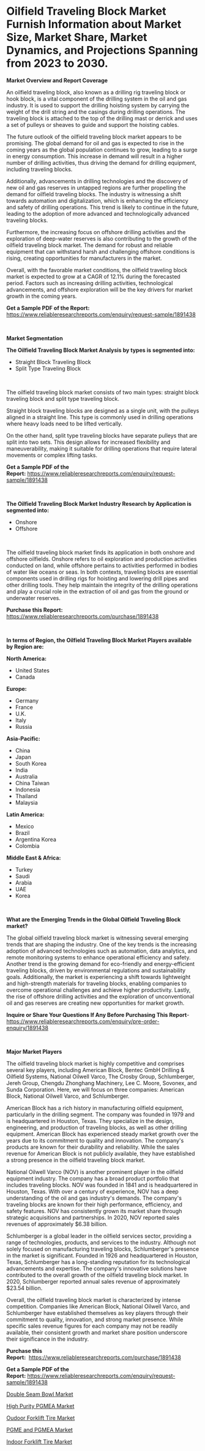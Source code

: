 <p><h1>Oilfield Traveling Block Market Furnish Information about Market Size, Market Share, Market Dynamics, and Projections Spanning from 2023 to 2030.</h1></p><p><strong>Market Overview and Report Coverage</strong></p>
<p><p>An oilfield traveling block, also known as a drilling rig traveling block or hook block, is a vital component of the drilling system in the oil and gas industry. It is used to support the drilling hoisting system by carrying the weight of the drill string and the casings during drilling operations. The traveling block is attached to the top of the drilling mast or derrick and uses a set of pulleys or sheaves to guide and support the hoisting cables.</p><p>The future outlook of the oilfield traveling block market appears to be promising. The global demand for oil and gas is expected to rise in the coming years as the global population continues to grow, leading to a surge in energy consumption. This increase in demand will result in a higher number of drilling activities, thus driving the demand for drilling equipment, including traveling blocks.</p><p>Additionally, advancements in drilling technologies and the discovery of new oil and gas reserves in untapped regions are further propelling the demand for oilfield traveling blocks. The industry is witnessing a shift towards automation and digitalization, which is enhancing the efficiency and safety of drilling operations. This trend is likely to continue in the future, leading to the adoption of more advanced and technologically advanced traveling blocks.</p><p>Furthermore, the increasing focus on offshore drilling activities and the exploration of deep-water reserves is also contributing to the growth of the oilfield traveling block market. The demand for robust and reliable equipment that can withstand harsh and challenging offshore conditions is rising, creating opportunities for manufacturers in the market.</p><p>Overall, with the favorable market conditions, the oilfield traveling block market is expected to grow at a CAGR of 12.1% during the forecasted period. Factors such as increasing drilling activities, technological advancements, and offshore exploration will be the key drivers for market growth in the coming years.</p></p>
<p><strong>Get a Sample PDF of the Report:</strong> <a href="https://www.reliableresearchreports.com/enquiry/request-sample/1891438">https://www.reliableresearchreports.com/enquiry/request-sample/1891438</a></p>
<p>&nbsp;</p>
<p><strong>Market Segmentation</strong></p>
<p><strong>The Oilfield Traveling Block Market Analysis by types is segmented into:</strong></p>
<p><ul><li>Straight Block Traveling Block</li><li>Split Type Traveling Block</li></ul></p>
<p>&nbsp;</p>
<p><p>The oilfield traveling block market consists of two main types: straight block traveling block and split type traveling block. </p><p>Straight block traveling blocks are designed as a single unit, with the pulleys aligned in a straight line. This type is commonly used in drilling operations where heavy loads need to be lifted vertically.</p><p>On the other hand, split type traveling blocks have separate pulleys that are split into two sets. This design allows for increased flexibility and maneuverability, making it suitable for drilling operations that require lateral movements or complex lifting tasks.</p></p>
<p><strong>Get a Sample PDF of the Report:</strong>&nbsp;<a href="https://www.reliableresearchreports.com/enquiry/request-sample/1891438">https://www.reliableresearchreports.com/enquiry/request-sample/1891438</a></p>
<p>&nbsp;</p>
<p><strong>The Oilfield Traveling Block Market Industry Research by Application is segmented into:</strong></p>
<p><ul><li>Onshore</li><li>Offshore</li></ul></p>
<p>&nbsp;</p>
<p><p>The oilfield traveling block market finds its application in both onshore and offshore oilfields. Onshore refers to oil exploration and production activities conducted on land, while offshore pertains to activities performed in bodies of water like oceans or seas. In both contexts, traveling blocks are essential components used in drilling rigs for hoisting and lowering drill pipes and other drilling tools. They help maintain the integrity of the drilling operations and play a crucial role in the extraction of oil and gas from the ground or underwater reserves.</p></p>
<p><strong>Purchase this Report:</strong>&nbsp; <a href="https://www.reliableresearchreports.com/purchase/1891438">https://www.reliableresearchreports.com/purchase/1891438</a></p>
<p>&nbsp;</p>
<p><strong>In terms of Region, the Oilfield Traveling Block Market Players available by Region are:</strong></p>
<p>
    <p> <strong> North America: </strong>
        <ul>
            <li>United States</li>
            <li>Canada</li>
        </ul>
        </p> 
    <p> <strong> Europe: </strong>
        <ul>
            <li>Germany</li>
            <li>France</li>
            <li>U.K.</li>
            <li>Italy</li>
            <li>Russia</li>
        </ul>
        </p> 
    <p> <strong> Asia-Pacific: </strong>
        <ul>
            <li>China</li>
            <li>Japan</li>
            <li>South Korea</li>
            <li>India</li>
            <li>Australia</li>
            <li>China Taiwan</li>
            <li>Indonesia</li>
            <li>Thailand</li>
            <li>Malaysia</li>
        </ul>
        </p> 
    <p> <strong> Latin America: </strong>
        <ul>
            <li>Mexico</li>
            <li>Brazil</li>
            <li>Argentina Korea</li>
            <li>Colombia</li>
        </ul>
        </p> 
    <p> <strong> Middle East & Africa: </strong>
        <ul>
            <li>Turkey</li>
            <li>Saudi</li>
            <li>Arabia</li>
            <li>UAE</li>
            <li>Korea</li>
        </ul>
    </p>
    </p>
<p>&nbsp;</p>
<p><strong>What are the Emerging Trends in the Global Oilfield Traveling Block market?</strong></p>
<p><p>The global oilfield traveling block market is witnessing several emerging trends that are shaping the industry. One of the key trends is the increasing adoption of advanced technologies such as automation, data analytics, and remote monitoring systems to enhance operational efficiency and safety. Another trend is the growing demand for eco-friendly and energy-efficient traveling blocks, driven by environmental regulations and sustainability goals. Additionally, the market is experiencing a shift towards lightweight and high-strength materials for traveling blocks, enabling companies to overcome operational challenges and achieve higher productivity. Lastly, the rise of offshore drilling activities and the exploration of unconventional oil and gas reserves are creating new opportunities for market growth.</p></p>
<p><strong>Inquire or Share Your Questions If Any Before Purchasing This Report</strong>- <a href="https://www.reliableresearchreports.com/enquiry/pre-order-enquiry/1891438">https://www.reliableresearchreports.com/enquiry/pre-order-enquiry/1891438</a></p>
<p>&nbsp;</p>
<p><strong>Major Market Players</strong></p>
<p><p>The oilfield traveling block market is highly competitive and comprises several key players, including American Block, Bentec GmbH Drilling & Oilfield Systems, National Oilwell Varco, The Crosby Group, Schlumberger, Jereh Group, Chengdu Zhonghang Machinery, Lee C. Moore, Sovonex, and Sunda Corporation. Here, we will focus on three companies: American Block, National Oilwell Varco, and Schlumberger.</p><p>American Block has a rich history in manufacturing oilfield equipment, particularly in the drilling segment. The company was founded in 1979 and is headquartered in Houston, Texas. They specialize in the design, engineering, and production of traveling blocks, as well as other drilling equipment. American Block has experienced steady market growth over the years due to its commitment to quality and innovation. The company's products are known for their durability and reliability. While the sales revenue for American Block is not publicly available, they have established a strong presence in the oilfield traveling block market.</p><p>National Oilwell Varco (NOV) is another prominent player in the oilfield equipment industry. The company has a broad product portfolio that includes traveling blocks. NOV was founded in 1841 and is headquartered in Houston, Texas. With over a century of experience, NOV has a deep understanding of the oil and gas industry's demands. The company's traveling blocks are known for their high performance, efficiency, and safety features. NOV has consistently grown its market share through strategic acquisitions and partnerships. In 2020, NOV reported sales revenues of approximately $6.38 billion.</p><p>Schlumberger is a global leader in the oilfield services sector, providing a range of technologies, products, and services to the industry. Although not solely focused on manufacturing traveling blocks, Schlumberger's presence in the market is significant. Founded in 1926 and headquartered in Houston, Texas, Schlumberger has a long-standing reputation for its technological advancements and expertise. The company's innovative solutions have contributed to the overall growth of the oilfield traveling block market. In 2020, Schlumberger reported annual sales revenue of approximately $23.54 billion.</p><p>Overall, the oilfield traveling block market is characterized by intense competition. Companies like American Block, National Oilwell Varco, and Schlumberger have established themselves as key players through their commitment to quality, innovation, and strong market presence. While specific sales revenue figures for each company may not be readily available, their consistent growth and market share position underscore their significance in the industry.</p></p>
<p><strong>Purchase this Report:</strong>&nbsp;&nbsp;<a href="https://www.reliableresearchreports.com/purchase/1891438">https://www.reliableresearchreports.com/purchase/1891438</a></p>
<p></p>
<p><strong>Get a Sample PDF of the Report:</strong>&nbsp;<a href="https://www.reliableresearchreports.com/enquiry/request-sample/1891438">https://www.reliableresearchreports.com/enquiry/request-sample/1891438</a></p>
<p><p><a href="https://github.com/ChiragRP21/Market-Research-Report-List-1/blob/main/double-seam-bowl-market.md">Double Seam Bowl Market</a></p><p><a href="https://www.linkedin.com/pulse/high-purity-pgmea-market-research-report-provides-thorough-p3o5c/">High Purity PGMEA Market</a></p><p><a href="https://medium.com/@zoeyleannon2023/decoding-oudoor-forklift-tire-market-metrics-market-share-trends-and-growth-patterns-cbb93950cceb">Oudoor Forklift Tire Market</a></p><p><a href="https://www.linkedin.com/pulse/pgme-pgmea-market-research-report-provides-thorough-industry-0ia5c/">PGME and PGMEA Market</a></p><p><a href="https://medium.com/@porteradams98/indoor-forklift-tire-market-trends-forecast-and-competitive-analysis-to-2030-a5e3a8d083e0">Indoor Forklift Tire Market</a></p></p>